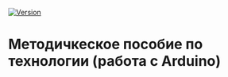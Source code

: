 [![Version](https://img.shields.io/badge/version-v0.3.0-informational)](https://github.com/SPBUnited/serviz/actions/workflows/auto-semver.yml)

# Методичкеское пособие по технологии (работа с Arduino)
